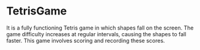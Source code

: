 # TetrisGame

It is a fully functioning Tetris game in which shapes fall on the screen. The game difficulty increases at regular intervals, causing the shapes to fall faster. This game involves scoring and recording these scores.
